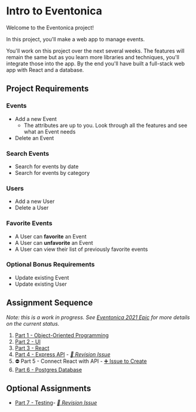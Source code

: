 # Intro to Eventonica

Welcome to the Eventonica project!

In this project, you'll make a web app to manage events.

You'll work on this project over the next several weeks. The features will remain the same but as you learn more libraries and techniques, you'll integrate those into the app. By the end you'll have built a full-stack web app with React and a database.

## Project Requirements

### Events

- Add a new Event
  - The attributes are up to you. Look through all the features and see what an Event needs
- Delete an Event

### Search Events

- Search for events by date
- Search for events by category

### Users

- Add a new User
- Delete a User

### Favorite Events

- A User can **favorite** an Event
- A User can **unfavorite** an Event
- A User can view their list of previously favorite events

### Optional Bonus Requirements

- Update existing Event
- Update existing User

## Assignment Sequence

_Note: this is a work in progress. See [Eventonica 2021 Epic](https://github.com/Techtonica/curriculum/issues/1296) for more details on the current status._

1. [Part 1 - Object-Oriented Programming](./eventonica-part1-objects.md)
1. [Part 2 - UI](./eventonica-part2-ui.md)
1. [Part 3 - React](./eventonica-part3-react.md)
1. [Part 4 - Express API](./eventonica-part4-apis.md) - _[📝 Revision Issue](https://github.com/Techtonica/curriculum/issues/1425)_
1. ⛔️ Part 5 - Connect React with API - [➕ Issue to Create](https://github.com/Techtonica/curriculum/issues/1428)
1. [Part 6 - Postgres Database](./eventonica-part6-postgres.md)

## Optional Assignments

- [Part 7 - Testing](./eventonica-part7-testing.md)- _[📝 Revision Issue](https://github.com/Techtonica/curriculum/issues/1426)_
